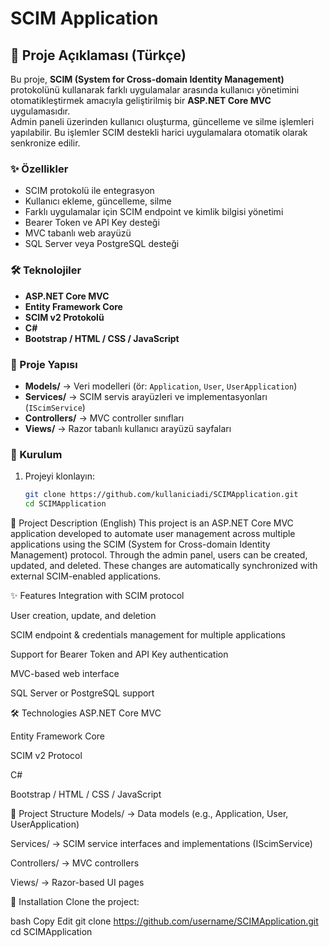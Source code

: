 # SCIM Application

## 📌 Proje Açıklaması (Türkçe)
Bu proje, **SCIM (System for Cross-domain Identity Management)** protokolünü kullanarak farklı uygulamalar arasında kullanıcı yönetimini otomatikleştirmek amacıyla geliştirilmiş bir **ASP.NET Core MVC** uygulamasıdır.  
Admin paneli üzerinden kullanıcı oluşturma, güncelleme ve silme işlemleri yapılabilir. Bu işlemler SCIM destekli harici uygulamalara otomatik olarak senkronize edilir.

### ✨ Özellikler
- SCIM protokolü ile entegrasyon
- Kullanıcı ekleme, güncelleme, silme
- Farklı uygulamalar için SCIM endpoint ve kimlik bilgisi yönetimi
- Bearer Token ve API Key desteği
- MVC tabanlı web arayüzü
- SQL Server veya PostgreSQL desteği

### 🛠 Teknolojiler
- **ASP.NET Core MVC**
- **Entity Framework Core**
- **SCIM v2 Protokolü**
- **C#**
- **Bootstrap / HTML / CSS / JavaScript**

### 📂 Proje Yapısı
- **Models/** → Veri modelleri (ör: `Application`, `User`, `UserApplication`)
- **Services/** → SCIM servis arayüzleri ve implementasyonları (`IScimService`)
- **Controllers/** → MVC controller sınıfları
- **Views/** → Razor tabanlı kullanıcı arayüzü sayfaları

### 🚀 Kurulum
1. Projeyi klonlayın:
   ```bash
   git clone https://github.com/kullaniciadi/SCIMApplication.git
   cd SCIMApplication
📌 Project Description (English)
This project is an ASP.NET Core MVC application developed to automate user management across multiple applications using the SCIM (System for Cross-domain Identity Management) protocol.
Through the admin panel, users can be created, updated, and deleted. These changes are automatically synchronized with external SCIM-enabled applications.

✨ Features
Integration with SCIM protocol

User creation, update, and deletion

SCIM endpoint & credentials management for multiple applications

Support for Bearer Token and API Key authentication

MVC-based web interface

SQL Server or PostgreSQL support

🛠 Technologies
ASP.NET Core MVC

Entity Framework Core

SCIM v2 Protocol

C#

Bootstrap / HTML / CSS / JavaScript

📂 Project Structure
Models/ → Data models (e.g., Application, User, UserApplication)

Services/ → SCIM service interfaces and implementations (IScimService)

Controllers/ → MVC controllers

Views/ → Razor-based UI pages

🚀 Installation
Clone the project:

bash
Copy
Edit
git clone https://github.com/username/SCIMApplication.git
cd SCIMApplication

